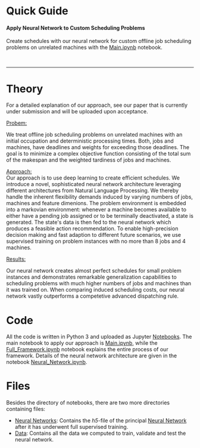 # Quick Guide

<h4>Apply Neural Network to Custom Scheduling Problems</h4>

Create schedules with our neural network for custom offline job scheduling problems on unrelated machines with the [Main.ipynb](https://github.com/DiegoHitzges/Deep-Learning-for-Unrelated-Machines-Scheduling/blob/main/Notebooks/Action_Pointer.ipynb) notebook.

<br><hr>

# Theory

For a detailed explanation of our approach, see our paper that is currently under submission and will be uploaded upon acceptance.

<ins>Probem:</ins><br>

We treat offline job scheduling problems on unrelated machines with an initial occupation and deterministic processing times. Both, jobs and machines, have deadlines and weights for exceeding those deadlines. The goal is to minimize a complex objective function consisting of the total sum of the makespan and the weighted tardiness of jobs and machines.<br>

<ins>Approach:</ins><br>
Our approach is to use deep learning to create efficient schedules. We introduce a novel, sophisticated neural network architecture leveraging different architectures from Natural Language Processing. We thereby handle the inherent flexibility demands induced by varying numbers of jobs, machines and feature dimenions. The problem environment is embedded into a markovian environment: whenever a machine becomes available to either have a pending job assigned or to be terminally deactivated, a state is generated. The state's data is then fed to the neural network which produces a feasible action recommendation. To enable high-precision decision making and fast adaption to different future scenarios, we use supervised training on problem instances with no more than 8 jobs and 4 machines.

<ins>Results:</ins><br>

Our neural network creates almost perfect schedules for small problem instances and demonstrates remarkable generalization capabilities to scheduling problems with much higher numbers of jobs and machines than it was trained on. When comparing induced scheduling costs, our neural network vastly outperforms a competetive advanced dispatching rule.<br>


# Code

All the code is written in Python 3 and uploaded as Jupyter [Notebooks](https://github.com/DiegoHitzges/Deep-Learning-for-Unrelated-Machines-Scheduling/tree/main/Notebooks). The main notebook to apply our approach is [Main.ipynb](https://github.com/DiegoHitzges/Deep-Learning-for-Unrelated-Machines-Scheduling/blob/main/Notebooks/Action_Pointer.ipynb), while the [Full_Framework.ipynb](https://github.com/DiegoHitzges/Deep-Learning-for-Unrelated-Machines-Scheduling/blob/main/Notebooks/Full_Framework.ipynb) notebook explains the entire process of our framework. Details of the neural network architecture are given in the notebook [Neural_Network.ipynb](https://github.com/DiegoHitzges/Deep-Learning-for-Unrelated-Machines-Scheduling/blob/main/Notebooks/Neural_Network.ipynb).

# Files

Besides the directory of notebooks, there are two more directories containing files:

- [Neural Networks](https://github.com/DiegoHitzges/Deep-Learning-for-Unrelated-Machines-Scheduling/tree/main/Neural_Networks): Contains the <i>h5</i>-file of the principal [Neural Network](https://github.com/DiegoHitzges/Deep-Learning-for-Unrelated-Machines-Scheduling/blob/main/Neural_Networks/Neural_Network.h5) after it has underwent full supervised training.
- [Data](https://github.com/DiegoHitzges/Deep-Learning-for-Unrelated-Machines-Scheduling/tree/main/Data): Contains all the data we computed to train, validate and test the neural network.

